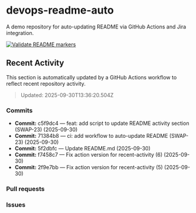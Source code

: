 # devops-readme-auto
A demo repository for auto-updating README via GitHub Actions and Jira integration.

[![Validate README markers](https://github.com/AndyTaoTao/devops-readme-auto/actions/workflows/validate-readme.yml/badge.svg?branch=SWAP-23-badge-monitor)](https://github.com/AndyTaoTao/devops-readme-auto/actions/workflows/validate-readme.yml)

##  Recent Activity
This section is automatically updated by a GitHub Actions workflow to reflect recent repository activity.

<!--START_SECTION:activity-->
> Updated: 2025-09-30T13:36:20.504Z

### Commits
- **Commit:** c5f9dc4 — feat: add script to update README activity section (SWAP-23) (2025-09-30)
- **Commit:** 71384b8 — ci: add workflow to auto-update README (SWAP-23) (2025-09-30)
- **Commit:** 5f2dbfc — Update README.md (2025-09-30)
- **Commit:** f7458c7 — Fix action version for recent-activity (6) (2025-09-30)
- **Commit:** 2f9e7bb — Fix action version for recent-activity (5) (2025-09-30)

### Pull requests

<!--END_SECTION:activity-->

### Issues



<!-- Smart Commit FINISH test -->
